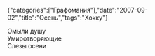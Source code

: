 {"categories":["Графомания"],"date":"2007-09-02","title":"Осень","tags":"Хокку"}

Омыли душу  
Умиротворяющие  
Слезы осени
